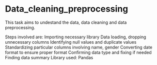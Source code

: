 # Data_cleaning_preprocessing
This task aims to undestand the data, data cleaning and data preprocessing.

Steps involved are:
Importing necessary library
Data loading, dropping unnecessary columns
Identifying null values and duplicate values
Standardizing particular columns involving name, gender
Converting date format to ensure proper format
Confirming data type and fixing if needed
Finding data summary
Library used: Pandas

